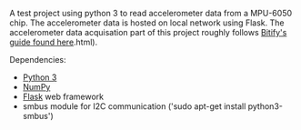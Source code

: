A test project using python 3 to read accelerometer  data from a MPU-6050 chip. 
The accelerometer data is hosted on local network using Flask. 
The accelerometer data acquisation part of this project roughly follows [Bitify's guide found here](http://blog.bitify.co.uk/2013/11/reading-data-from-mpu-6050-on-raspberry).html).

Dependencies: 
- [Python 3](https://www.python.org/downloads/)
- [NumPy](http://www.numpy.org)
- [Flask](http://flask.pocoo.org) web framework
- smbus module for I2C communication ('sudo apt-get install python3-smbus')

